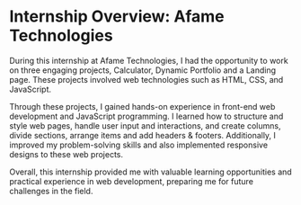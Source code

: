 # Internship Overview: Afame Technologies

During this internship at Afame Technologies, I had the opportunity to work on three engaging projects, Calculator, Dynamic Portfolio and a Landing page. These projects involved web technologies such as HTML, CSS, and JavaScript.

Through these projects, I gained hands-on experience in front-end web development and JavaScript programming. I learned how to structure and style web pages, handle user input and interactions, and create columns, divide sections, arrange items and add headers & footers. Additionally, I improved my problem-solving skills and also implemented responsive designs to these web projects.

Overall, this internship provided me with valuable learning opportunities and practical experience in web development, preparing me for future challenges in the field.